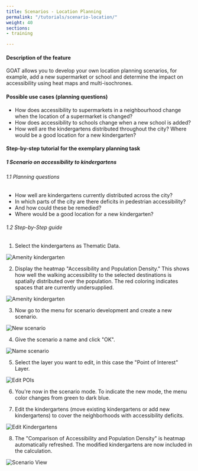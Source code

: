 ```yaml
---
title: Scenarios - Location Planning
permalink: "/tutorials/scenario-location/"
weight: 40
sections:
- training

---
```

#### Description of the feature

GOAT allows you to develop your own location planning scenarios, for example, add a new supermarket or school and determine the impact on accessibility using heat maps and multi-isochrones.

#### Possible use cases (planning questions)

* How does accessibility to supermarkets in a neighbourhood change when the location of a supermarket is changed?
* How does accessibility to schools change when a new school is added?
* How well are the kindergartens distributed throughout the city? Where would be a good location for a new kindergarten?

#### Step-by-step tutorial for the exemplary planning task

##### 1 Scenario on accessibility to kindergartens

###### 1.1 Planning questions

* How well are kindergartens currently distributed across the city?
* In which parts of the city are there deficits in pedestrian accessibility?
* And how could these be remedied?
* Where would be a good location for a new kindergarten?

###### 1.2 Step-by-Step guide

1. Select the kindergartens as Thematic Data.

<img src="/images/tutorials/Scenario_POIs/kindergarten_en.webp" alt="Amenity kindergarten" style="max-height:250px;"/>

2. Display the heatmap "Accessibility and Population Density." This shows how well the walking accessibility to the selected destinations is spatially distributed over the population. The red coloring indicates spaces that are currently undersupplied.

<img src="/images/tutorials/Scenario_POIs/accessibility_population_heatmap_en.webp" alt="Amenity kindergarten"/>
   
3. Now go to the menu for scenario development and create a new scenario.

<img src="/images/tutorials/Scenario_POIs/create_scenario_en.webp"  alt="New scenario" style="max-height:300px;"/>

4. Give the scenario a name and click "OK".

<img src="/images/tutorials/Scenario_POIs/name_scenario_en.webp" alt="Name scenario" style="max-height:170px;"/>

5. Select the layer you want to edit, in this case the "Point of Interest" Layer.

<img src="/images/tutorials/Scenario_POIs/poi_en.webp" alt="Edit POIs" style="max-height:200px;"/>

6. You're now in the scenario mode. To indicate the new mode, the menu color changes from green to dark blue.

7. Edit the kindergartens (move existing kindergartens or add new kindergartens) to cover the neighborhoods with accessibility deficits. 

<img src="/images/tutorials/Scenario_POIs/edit_tools_en.webp" alt="Edit Kindergartens" style="max-height:120px;"/>

8. The "Comparison of Accessibility and Population Density" is heatmap automatically refreshed. The modified kindergartens are now included in the calculation.

<img src="/images/tutorials/Scenario_POIs/new_kindergarten_en.webp" alt="Scenario View"/>
